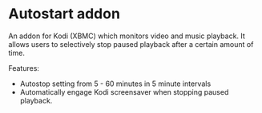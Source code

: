# Autostart addon
An addon for Kodi (XBMC) which monitors video and music playback.  It allows users to selectively stop paused playback after a certain amount of time.

Features:
- Autostop setting from 5 - 60 minutes in 5 minute intervals
- Automatically engage Kodi screensaver when stopping paused playback.
